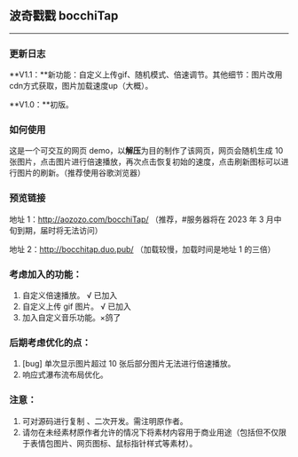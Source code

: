 ## 波奇戳戳 bocchiTap 

---

### 更新日志

**V1.1：**新功能：自定义上传gif、随机模式、倍速调节。其他细节：图片改用cdn方式获取，图片加载速度up（大概）。

**V1.0：**初版。

### 如何使用

这是一个可交互的网页 demo，以**解压**为目的制作了该网页，网页会随机生成 10 张图片，点击图片进行倍速播放，再次点击恢复初始的速度，点击刷新图标可以进行图片的刷新。（推荐使用谷歌浏览器）

### 预览链接

地址 1：http://aozozo.com/bocchiTap/ （推荐，#服务器将在 2023 年 3 月中旬到期，届时将无法访问）

地址 2：http://bocchitap.duo.pub/ （加载较慢，加载时间是地址 1 的三倍）

### 考虑加入的功能：

1. 自定义倍速播放。 √ 已加入
2. 自定义上传 gif 图片。 √ 已加入
3. 加入自定义音乐功能。×鸽了

### 后期考虑优化的点：

1. [bug] 单次显示图片超过 10 张后部分图片无法进行倍速播放。
2. 响应式瀑布流布局优化。

### 注意：

1. 可对源码进行复制 、二次开发。需注明原作者。
2. 请勿在未经素材原作者允许的情况下将素材内容用于商业用途（包括但不仅限于表情包图片、网页图标、鼠标指针样式等素材）。
